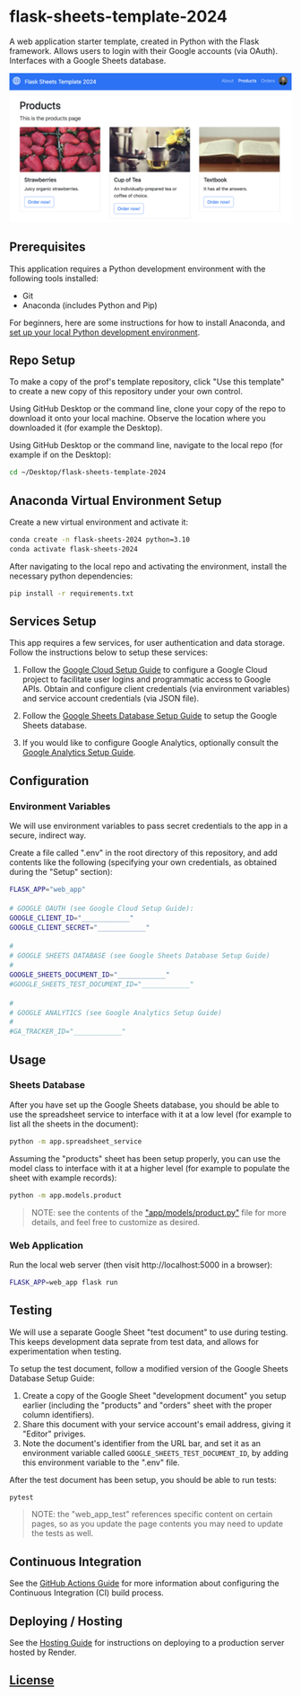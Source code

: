 # flask-sheets-template-2024

A web application starter template, created in Python with the Flask framework. Allows users to login with their Google accounts (via OAuth). Interfaces with a Google Sheets database.

![](./docs/images/products-page-screenshot.png)

## Prerequisites

This application requires a Python development environment with the following tools installed:

- Git
- Anaconda (includes Python and Pip)

For beginners, here are some instructions for how to install Anaconda, and [set up your local Python development environment](https://github.com/prof-rossetti/intro-to-python/blob/main/exercises/local-dev-setup/README.md#option-b-full-setup).

## Repo Setup

To make a copy of the prof's template repository, click "Use this template" to create a new copy of this repository under your own control.

Using GitHub Desktop or the command line, clone your copy of the repo to download it onto your local machine. Observe the location where you downloaded it (for example the Desktop).

Using GitHub Desktop or the command line, navigate to the local repo (for example if on the Desktop):

```sh
cd ~/Desktop/flask-sheets-template-2024
```


## Anaconda Virtual Environment Setup

Create a new virtual environment and activate it:

```sh
conda create -n flask-sheets-2024 python=3.10
conda activate flask-sheets-2024
```

After navigating to the local repo and activating the environment, install the necessary python dependencies:

```sh
pip install -r requirements.txt
```

## Services Setup

This app requires a few services, for user authentication and data storage. Follow the instructions below to setup these services:

1. Follow the [Google Cloud Setup Guide](./docs/GOOGLE_CLOUD.md) to configure a Google Cloud project to facilitate user logins and programmatic access to Google APIs. Obtain and configure client credentials (via environment variables) and service account credentials (via JSON file).

2. Follow the [Google Sheets Database Setup Guide](./docs/GOOGLE_SHEETS.md) to setup the Google Sheets database.

3. If you would like to configure Google Analytics, optionally consult the [Google Analytics Setup Guide](./docs/GOOGLE_ANALYTICS.md).


## Configuration

### Environment Variables

We will use environment variables to pass secret credentials to the app in a secure, indirect way.

Create a file called ".env" in the root directory of this repository, and add contents like the following (specifying your own credentials, as obtained during the "Setup" section):

```sh
FLASK_APP="web_app"

# GOOGLE OAUTH (see Google Cloud Setup Guide):
GOOGLE_CLIENT_ID="____________"
GOOGLE_CLIENT_SECRET="____________"

#
# GOOGLE SHEETS DATABASE (see Google Sheets Database Setup Guide)
#
GOOGLE_SHEETS_DOCUMENT_ID="____________"
#GOOGLE_SHEETS_TEST_DOCUMENT_ID="____________"

#
# GOOGLE ANALYTICS (see Google Analytics Setup Guide)
#
#GA_TRACKER_ID="____________"
```




## Usage

### Sheets Database

After you have set up the Google Sheets database, you should be able to use the spreadsheet service to interface with it at a low level (for example to list all the sheets in the document):

```sh
python -m app.spreadsheet_service
```

Assuming the "products" sheet has been setup properly, you can use the model class to interface with it at a higher level (for example to populate the sheet with example records):

```sh
python -m app.models.product
```

> NOTE: see the contents of the ["app/models/product.py"](/app/models/product.py) file for more details, and feel free to customize as desired.


### Web Application

Run the local web server (then visit http://localhost:5000 in a browser):

```sh
FLASK_APP=web_app flask run
```




## Testing

We will use a separate Google Sheet "test document" to use during testing. This keeps development data seprate from test data, and allows for experimentation when testing.

To setup the test document, follow a modified version of the Google Sheets Database Setup Guide:
  1. Create a copy of the Google Sheet "development document" you setup earlier (including the "products" and "orders" sheet with the proper column identifiers).
  2. Share this document with your service account's email address, giving it "Editor" priviges.
  3. Note the document's identifier from the URL bar, and set it as an environment variable called `GOOGLE_SHEETS_TEST_DOCUMENT_ID`, by adding this environment variable to the ".env" file.

After the test document has been setup, you should be able to run tests:

```sh
pytest
```

> NOTE: the "web_app_test" references specific content on certain pages, so as you update the page contents you may need to update the tests as well.

## Continuous Integration

See the [GitHub Actions Guide](/docs/GITHUB_ACTIONS.md) for more information about configuring the Continuous Integration (CI) build process.

## Deploying / Hosting

See the [Hosting Guide](/docs/RENDER.md) for instructions on deploying to a production server hosted by Render.



## [License](/LICENSE.md)
